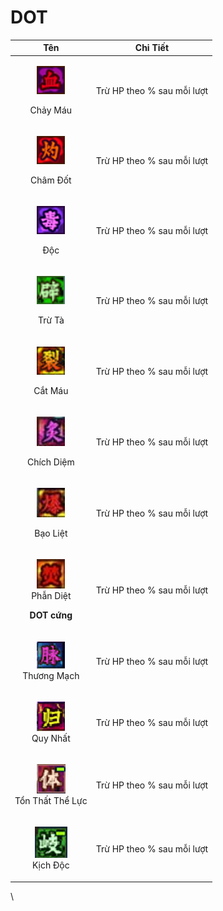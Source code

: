 # DOT

|                                                           **Tên**                                                           |        **Chi Tiết**        |
| :-------------------------------------------------------------------------------------------------------------------------: | :------------------------: |
|                        <p><img src="../../.gitbook/assets/image (317).png" alt=""></p><p>Chảy Máu</p>                       | Trừ HP theo % sau mỗi lượt |
|                        <p><img src="../../.gitbook/assets/image (353).png" alt=""></p><p>Châm Đốt</p>                       | Trừ HP theo % sau mỗi lượt |
|                          <p><img src="../../.gitbook/assets/image (346).png" alt=""></p><p>Độc</p>                          | Trừ HP theo % sau mỗi lượt |
|                 <p><img src="../../.gitbook/assets/image_2022-11-25_000323296.png" alt=""></p><p>Trừ Tà</p>                 | Trừ HP theo % sau mỗi lượt |
|                 <p><img src="../../.gitbook/assets/image_2022-11-25_000920792.png" alt=""></p><p>Cắt Máu</p>                | Trừ HP theo % sau mỗi lượt |
|               <p><img src="../../.gitbook/assets/image_2022-11-25_000959553.png" alt=""></p><p>Chích Diệm</p>               | Trừ HP theo % sau mỗi lượt |
|                <p><img src="../../.gitbook/assets/image_2022-11-25_001040340.png" alt=""></p><p>Bạo Liệt</p>                | Trừ HP theo % sau mỗi lượt |
| <p><img src="../../.gitbook/assets/image_2022-11-25_001116529.png" alt=""><br>Phẫn Diệt</p><p><strong>DOT cứng</strong></p> | Trừ HP theo % sau mỗi lượt |
|                        <p><img src="../../.gitbook/assets/image (290).png" alt=""><br>Thương Mạch</p>                       | Trừ HP theo % sau mỗi lượt |
|                         <p><img src="../../.gitbook/assets/image (308).png" alt=""><br>Quy Nhất</p>                         | Trừ HP theo % sau mỗi lượt |
|                     <p><img src="../../.gitbook/assets/image (360).png" alt=""><br>Tổn Thất Thể Lực</p>                     | Trừ HP theo % sau mỗi lượt |
|                         <p><img src="../../.gitbook/assets/image (310).png" alt=""><br>Kịch Độc</p>                         | Trừ HP theo % sau mỗi lượt |

\
